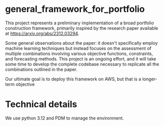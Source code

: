 # general_framework_for_portfolio
This project represents a preliminary implementation of a broad portfolio construction framework, primarily inspired by the research paper available at https://arxiv.org/abs/2312.03294.

Some general observations about the paper: it doesn't specifically employ machine learning techniques but instead focuses on the assessment of multiple combinations involving various objective functions, constraints, and forecasting methods. This project is an ongoing effort, and it will take some time to develop the complete codebase necessary to replicate all the combinations outlined in the paper.

Our ultimate goal is to deploy this framework on AWS, but that is a longer-term objective

# Technical details
We use python 3.12 and PDM to manage the environment. 
